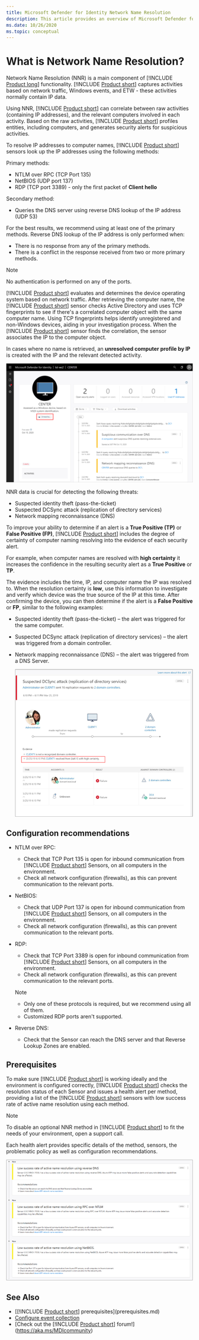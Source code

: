 ```yaml
---
title: Microsoft Defender for Identity Network Name Resolution
description: This article provides an overview of Microsoft Defender for Identity's Advanced Network Name Resolution functionality and uses.
ms.date: 10/26/2020
ms.topic: conceptual
---
```


# What is Network Name Resolution?

Network Name Resolution (NNR) is a main component of  [!INCLUDE [Product long](includes/product-long.md)] functionality. [!INCLUDE [Product short](includes/product-short.md)] captures activities based on network traffic, Windows events, and ETW - these activities normally contain IP data.

Using NNR, [!INCLUDE [Product short](includes/product-short.md)] can correlate between raw activities (containing IP addresses), and the relevant computers involved in each activity. Based on the raw activities, [!INCLUDE [Product short](includes/product-short.md)] profiles entities, including computers, and generates security alerts for suspicious activities.

To resolve IP addresses to computer names, [!INCLUDE [Product short](includes/product-short.md)] sensors look up the IP addresses using the following methods:

Primary methods:

- NTLM over RPC (TCP Port 135)
- NetBIOS (UDP port 137)
- RDP (TCP port 3389) - only the first packet of **Client hello**

Secondary method:

- Queries the DNS server using reverse DNS lookup of the IP address (UDP 53)

For the best results, we recommend using at least one of the primary methods.
Reverse DNS lookup of the IP address is only performed when:

- There is no response from any of the primary methods.
- There is a conflict in the response received from two or more primary methods.

> [!NOTE]
> No authentication is performed on any of the ports.

[!INCLUDE [Product short](includes/product-short.md)] evaluates and determines the device operating system based on network traffic. After retrieving the computer name, the [!INCLUDE [Product short](includes/product-short.md)] sensor checks Active Directory and uses TCP fingerprints to see if there's a correlated computer object with the same computer name. Using TCP fingerprints helps identify unregistered and non-Windows devices, aiding in your investigation process.
When the [!INCLUDE [Product short](includes/product-short.md)] sensor finds the correlation, the sensor associates the IP to the computer object.

In cases where no name is retrieved, an **unresolved computer profile by IP** is created with the IP and the relevant detected activity.

![Unresolved computer profile.](media/unresolved-computer-profile.png)

NNR data is crucial for detecting the following threats:

- Suspected identity theft (pass-the-ticket)
- Suspected DCSync attack (replication of directory services)
- Network mapping reconnaissance (DNS)

To improve your ability to determine if an alert is a **True Positive (TP)** or **False Positive (FP)**, [!INCLUDE [Product short](includes/product-short.md)] includes the degree of certainty of computer naming resolving into the evidence of each security alert.

For example, when computer names are resolved with  **high certainty** it increases the confidence in the resulting security alert as a **True Positive** or **TP**.

The evidence includes the time, IP, and computer name the IP was resolved to. When the resolution certainty is **low**, use this information to investigate and verify which device was the true source of the IP at this time.
After confirming the device, you can then determine if the alert is a **False Positive** or **FP**, similar to the following examples:

- Suspected identity theft (pass-the-ticket) – the alert was triggered for the same computer.
- Suspected DCSync attack (replication of directory services) – the alert was triggered from a domain controller.
- Network mapping reconnaissance (DNS) – the alert was triggered from a DNS Server.

    ![Evidence certainty.](media/nnr-high-certainty.png)

## Configuration recommendations

- NTLM over RPC:
  - Check that TCP Port 135 is open for inbound communication from [!INCLUDE [Product short](includes/product-short.md)] Sensors, on all computers in the environment.
  - Check all network configuration (firewalls), as this can prevent communication to the relevant ports.

- NetBIOS:
  - Check that UDP Port 137 is open for inbound communication from [!INCLUDE [Product short](includes/product-short.md)] Sensors, on all computers in the environment.
  - Check all network configuration (firewalls), as this can prevent communication to the relevant ports.
- RDP:
  - Check that TCP Port 3389 is open for inbound communication from [!INCLUDE [Product short](includes/product-short.md)] Sensors, on all computers in the environment.
  - Check all network configuration (firewalls), as this can prevent communication to the relevant ports.
  >[!NOTE]
  >
  > - Only one of these protocols is required, but we recommend using all of them.
  > - Customized RDP ports aren't supported.

- Reverse DNS:
  - Check that the Sensor can reach the DNS server and that Reverse Lookup Zones are enabled.

## Prerequisites

To make sure [!INCLUDE [Product short](includes/product-short.md)] is working ideally and the environment is configured correctly, [!INCLUDE [Product short](includes/product-short.md)] checks the resolution status of each Sensor and issues a health alert per method, providing a list of the [!INCLUDE [Product short](includes/product-short.md)] sensors with low success rate of active name resolution using each method.

> [!NOTE]
> To disable an optional NNR method in [!INCLUDE [Product short](includes/product-short.md)] to fit the needs of your environment, open a support call.

Each health alert provides specific details of the method, sensors, the problematic policy as well as configuration recommendations.

![Low success rate Network Name Resolution (NNR) alert.](media/nnr-success-rate.png)

## See Also

- [[!INCLUDE [Product short](includes/product-short.md)] prerequisites](prerequisites.md)
- [Configure event collection](configure-event-collection.md)
- [Check out the [!INCLUDE [Product short](includes/product-short.md)] forum!](<https://aka.ms/MDIcommunity>)
